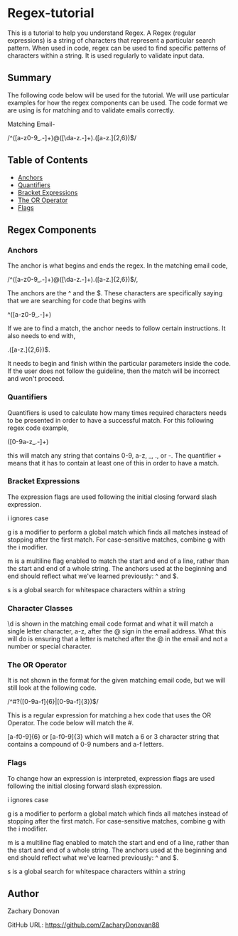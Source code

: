 # Regex-tutorial

This is a tutorial to help you understand Regex. A Regex (regular expressions) is a string of characters that represent a particular search pattern. When used in code, regex can be used to find specific patterns of characters within a string. It is used regularly to validate input data. 

## Summary

The following code below will be used for the tutorial. We will use particular examples for how the regex components can be used. The code format we are using is for matching and to validate emails correctly.  

Matching Email-

/^([a-z0-9_\.-]+)@([\da-z\.-]+)\.([a-z\.]{2,6})$/

## Table of Contents

- [Anchors](#anchors)
- [Quantifiers](#quantifiers)
- [Bracket Expressions](#bracket-expressions)
- [The OR Operator](#the-or-operator)
- [Flags](#flags)

## Regex Components

### Anchors

The anchor is what begins and ends the regex. In the matching email code,

/^([a-z0-9_\.-]+)@([\da-z\.-]+)\.([a-z\.]{2,6})$/,

The anchors are the ^ and the $. These characters are specifically saying that we are searching for code that begins with

^([a-z0-9_\.-]+)

If we are to find a match, the anchor needs to follow certain instructions. It also needs to end with, 

.([a-z\.]{2,6})$.

It needs to begin and finish within the particular parameters inside the code. If the user does not follow the guideline, then the match will be incorrect and won't proceed.


### Quantifiers

Quantifiers is used to calculate how many times required characters needs to be presented in order to have a successful match. For this following regex code example,

([0-9a-z_.\-]+)

this will match any string that contains 0-9, a-z, _, ., or -. The quantifier + means that it has to contain at least one of this in order to have a match.


### Bracket Expressions

The expression flags are used following the initial closing forward slash expression.

i ignores case

g is a modifier to perform a global match which finds all matches instead of stopping after the first match. For case-sensitive matches, combine g with the i modifier.

m is a multiline flag enabled to match the start and end of a line, rather than the start and end of a whole string. The anchors used at the beginning and end should reflect what we've learned previously: ^ and $.

s is a global search for whitespace characters within a string

### Character Classes

\d is shown in the matching email code format and what it will match a single letter character, a-z, after the @ sign in the email address. What this will do is ensuring that a letter is matched after the @ in the email and not a number or special character.

### The OR Operator

It is not shown in the format for the given matching email code, but we will still look at the following code.

/^#?([0-9a-f]{6}|[0-9a-f]{3})$/

This is a regular expression for matching a hex code that uses the OR Operator. The code below will match the #.

[a-f0-9]{6} or [a-f0-9]{3} which will match a 6 or 3 character string that contains a compound of 0-9 numbers and a-f letters.


### Flags

To change how an expression is interpreted, expression flags are used following the initial closing forward slash expression.

i ignores case

g is a modifier to perform a global match which finds all matches instead of stopping after the first match. For case-sensitive matches, combine g with the i modifier.

m is a multiline flag enabled to match the start and end of a line, rather than the start and end of a whole string. The anchors used at the beginning and end should reflect what we've learned previously: ^ and $.

s is a global search for whitespace characters within a string

## Author

Zachary Donovan

GitHub URL: https://github.com/ZacharyDonovan88 
